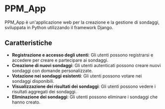 # PPM_App

PPM_App è un'applicazione web per la creazione e la gestione di sondaggi, sviluppata in Python utilizzando il framework Django.

## Caratteristiche

- **Registrazione e accesso degli utenti**: Gli utenti possono registrarsi e accedere per creare e partecipare ai sondaggi.
- **Creazione di nuovi sondaggi**: Gli utenti autenticati possono creare nuovi sondaggi con domande personalizzate.
- **Votazione nei sondaggi esistenti**: Gli utenti possono votare nei sondaggi disponibili.
- **Visualizzazione dei risultati dei sondaggi**: Gli utenti possono vedere i risultati aggregati dei sondaggi.
- **Eliminazione dei sondaggi**: Gli utenti possono eliminare i sondaggi che hanno creato.
